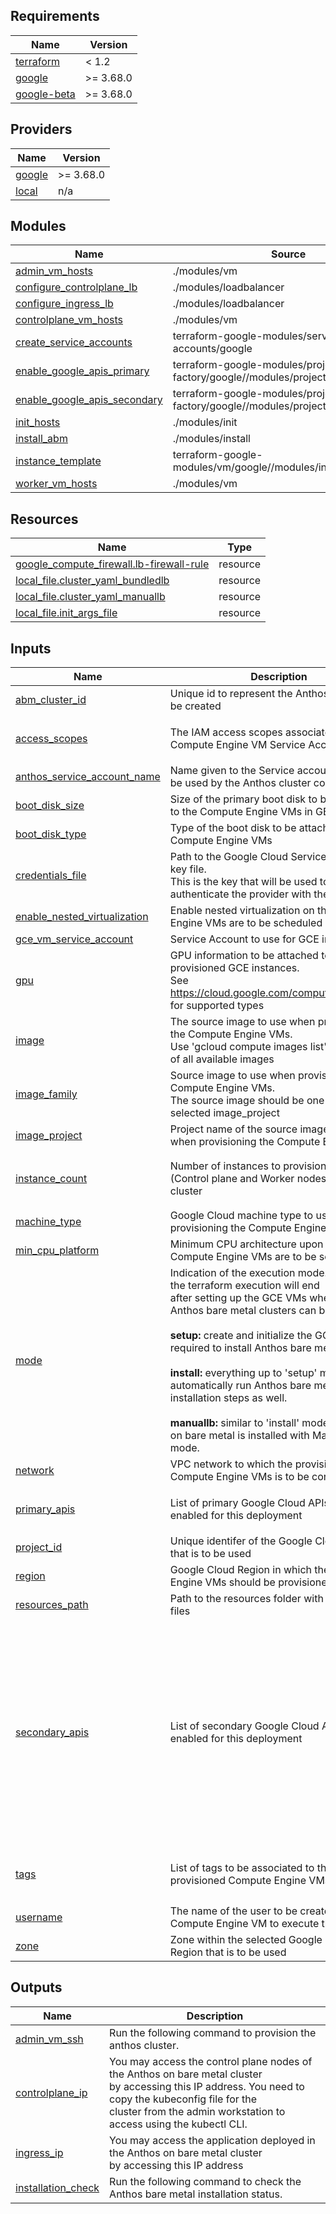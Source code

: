 <!-- BEGIN_TF_DOCS -->
## Requirements

| Name | Version |
|------|---------|
| <a name="requirement_terraform"></a> [terraform](#requirement\_terraform) | < 1.2 |
| <a name="requirement_google"></a> [google](#requirement\_google) | >= 3.68.0 |
| <a name="requirement_google-beta"></a> [google-beta](#requirement\_google-beta) | >= 3.68.0 |

## Providers

| Name | Version |
|------|---------|
| <a name="provider_google"></a> [google](#provider\_google) | >= 3.68.0 |
| <a name="provider_local"></a> [local](#provider\_local) | n/a |

## Modules

| Name | Source | Version |
|------|--------|---------|
| <a name="module_admin_vm_hosts"></a> [admin\_vm\_hosts](#module\_admin\_vm\_hosts) | ./modules/vm | n/a |
| <a name="module_configure_controlplane_lb"></a> [configure\_controlplane\_lb](#module\_configure\_controlplane\_lb) | ./modules/loadbalancer | n/a |
| <a name="module_configure_ingress_lb"></a> [configure\_ingress\_lb](#module\_configure\_ingress\_lb) | ./modules/loadbalancer | n/a |
| <a name="module_controlplane_vm_hosts"></a> [controlplane\_vm\_hosts](#module\_controlplane\_vm\_hosts) | ./modules/vm | n/a |
| <a name="module_create_service_accounts"></a> [create\_service\_accounts](#module\_create\_service\_accounts) | terraform-google-modules/service-accounts/google | ~> 4.0 |
| <a name="module_enable_google_apis_primary"></a> [enable\_google\_apis\_primary](#module\_enable\_google\_apis\_primary) | terraform-google-modules/project-factory/google//modules/project_services | 12.0.0 |
| <a name="module_enable_google_apis_secondary"></a> [enable\_google\_apis\_secondary](#module\_enable\_google\_apis\_secondary) | terraform-google-modules/project-factory/google//modules/project_services | 12.0.0 |
| <a name="module_init_hosts"></a> [init\_hosts](#module\_init\_hosts) | ./modules/init | n/a |
| <a name="module_install_abm"></a> [install\_abm](#module\_install\_abm) | ./modules/install | n/a |
| <a name="module_instance_template"></a> [instance\_template](#module\_instance\_template) | terraform-google-modules/vm/google//modules/instance_template | ~> 7.6.0 |
| <a name="module_worker_vm_hosts"></a> [worker\_vm\_hosts](#module\_worker\_vm\_hosts) | ./modules/vm | n/a |

## Resources

| Name | Type |
|------|------|
| [google_compute_firewall.lb-firewall-rule](https://registry.terraform.io/providers/hashicorp/google/latest/docs/resources/compute_firewall) | resource |
| [local_file.cluster_yaml_bundledlb](https://registry.terraform.io/providers/hashicorp/local/latest/docs/resources/file) | resource |
| [local_file.cluster_yaml_manuallb](https://registry.terraform.io/providers/hashicorp/local/latest/docs/resources/file) | resource |
| [local_file.init_args_file](https://registry.terraform.io/providers/hashicorp/local/latest/docs/resources/file) | resource |

## Inputs

| Name | Description | Type | Default | Required |
|------|-------------|------|---------|:--------:|
| <a name="input_abm_cluster_id"></a> [abm\_cluster\_id](#input\_abm\_cluster\_id) | Unique id to represent the Anthos Cluster to be created | `string` | `"cluster1"` | no |
| <a name="input_access_scopes"></a> [access\_scopes](#input\_access\_scopes) | The IAM access scopes associated to the Compute Engine VM Service Accounts | `set(string)` | <pre>[<br>  "cloud-platform"<br>]</pre> | no |
| <a name="input_anthos_service_account_name"></a> [anthos\_service\_account\_name](#input\_anthos\_service\_account\_name) | Name given to the Service account that will be used by the Anthos cluster components | `string` | `"baremetal-gcr"` | no |
| <a name="input_boot_disk_size"></a> [boot\_disk\_size](#input\_boot\_disk\_size) | Size of the primary boot disk to be attached to the Compute Engine VMs in GBs | `number` | `200` | no |
| <a name="input_boot_disk_type"></a> [boot\_disk\_type](#input\_boot\_disk\_type) | Type of the boot disk to be attached to the Compute Engine VMs | `string` | `"pd-ssd"` | no |
| <a name="input_credentials_file"></a> [credentials\_file](#input\_credentials\_file) | Path to the Google Cloud Service Account key file.<br>    This is the key that will be used to authenticate the provider with the Cloud APIs | `string` | n/a | yes |
| <a name="input_enable_nested_virtualization"></a> [enable\_nested\_virtualization](#input\_enable\_nested\_virtualization) | Enable nested virtualization on the Compute Engine VMs are to be scheduled | `string` | `"true"` | no |
| <a name="input_gce_vm_service_account"></a> [gce\_vm\_service\_account](#input\_gce\_vm\_service\_account) | Service Account to use for GCE instances | `string` | `""` | no |
| <a name="input_gpu"></a> [gpu](#input\_gpu) | GPU information to be attached to the provisioned GCE instances.<br>    See https://cloud.google.com/compute/docs/gpus for supported types | `object({ type = string, count = number })` | <pre>{<br>  "count": 0,<br>  "type": ""<br>}</pre> | no |
| <a name="input_image"></a> [image](#input\_image) | The source image to use when provisioning the Compute Engine VMs.<br>    Use 'gcloud compute images list' to find a list of all available images | `string` | `"ubuntu-2004-focal-v20210429"` | no |
| <a name="input_image_family"></a> [image\_family](#input\_image\_family) | Source image to use when provisioning the Compute Engine VMs.<br>    The source image should be one that is in the selected image\_project | `string` | `"ubuntu-2004-lts"` | no |
| <a name="input_image_project"></a> [image\_project](#input\_image\_project) | Project name of the source image to use when provisioning the Compute Engine VMs | `string` | `"ubuntu-os-cloud"` | no |
| <a name="input_instance_count"></a> [instance\_count](#input\_instance\_count) | Number of instances to provision per layer (Control plane and Worker nodes) of the cluster | `map(any)` | <pre>{<br>  "controlplane": 3,<br>  "worker": 2<br>}</pre> | no |
| <a name="input_machine_type"></a> [machine\_type](#input\_machine\_type) | Google Cloud machine type to use when provisioning the Compute Engine VMs | `string` | `"n1-standard-8"` | no |
| <a name="input_min_cpu_platform"></a> [min\_cpu\_platform](#input\_min\_cpu\_platform) | Minimum CPU architecture upon which the Compute Engine VMs are to be scheduled | `string` | `"Intel Haswell"` | no |
| <a name="input_mode"></a> [mode](#input\_mode) | Indication of the execution mode. By default the terraform execution will end<br>    after setting up the GCE VMs where the Anthos bare metal clusters can be deployed.<br><br>    **setup:** create and initialize the GCE VMs required to install Anthos bare metal.<br><br>    **install:** everything up to 'setup' mode plus automatically run Anthos bare metal installation steps as well.<br><br>    **manuallb:** similar to 'install' mode but Anthos on bare metal is installed with ManualLB mode. | `string` | `"setup"` | no |
| <a name="input_network"></a> [network](#input\_network) | VPC network to which the provisioned Compute Engine VMs is to be connected to | `string` | `"default"` | no |
| <a name="input_primary_apis"></a> [primary\_apis](#input\_primary\_apis) | List of primary Google Cloud APIs to be enabled for this deployment | `list(string)` | <pre>[<br>  "cloudresourcemanager.googleapis.com"<br>]</pre> | no |
| <a name="input_project_id"></a> [project\_id](#input\_project\_id) | Unique identifer of the Google Cloud Project that is to be used | `string` | n/a | yes |
| <a name="input_region"></a> [region](#input\_region) | Google Cloud Region in which the Compute Engine VMs should be provisioned | `string` | `"us-central1"` | no |
| <a name="input_resources_path"></a> [resources\_path](#input\_resources\_path) | Path to the resources folder with the template files | `string` | n/a | yes |
| <a name="input_secondary_apis"></a> [secondary\_apis](#input\_secondary\_apis) | List of secondary Google Cloud APIs to be enabled for this deployment | `list(string)` | <pre>[<br>  "anthos.googleapis.com",<br>  "anthosgke.googleapis.com",<br>  "container.googleapis.com",<br>  "gkeconnect.googleapis.com",<br>  "gkehub.googleapis.com",<br>  "serviceusage.googleapis.com",<br>  "stackdriver.googleapis.com",<br>  "monitoring.googleapis.com",<br>  "logging.googleapis.com",<br>  "iam.googleapis.com",<br>  "compute.googleapis.com",<br>  "anthosaudit.googleapis.com",<br>  "opsconfigmonitoring.googleapis.com"<br>]</pre> | no |
| <a name="input_tags"></a> [tags](#input\_tags) | List of tags to be associated to the provisioned Compute Engine VMs | `list(string)` | <pre>[<br>  "http-server",<br>  "https-server"<br>]</pre> | no |
| <a name="input_username"></a> [username](#input\_username) | The name of the user to be created on each Compute Engine VM to execute the init script | `string` | `"tfadmin"` | no |
| <a name="input_zone"></a> [zone](#input\_zone) | Zone within the selected Google Cloud Region that is to be used | `string` | `"us-central1-a"` | no |

## Outputs

| Name | Description |
|------|-------------|
| <a name="output_admin_vm_ssh"></a> [admin\_vm\_ssh](#output\_admin\_vm\_ssh) | Run the following command to provision the anthos cluster. |
| <a name="output_controlplane_ip"></a> [controlplane\_ip](#output\_controlplane\_ip) | You may access the control plane nodes of the Anthos on bare metal cluster<br>    by accessing this IP address. You need to copy the kubeconfig file for the<br>    cluster from the admin workstation to access using the kubectl CLI. |
| <a name="output_ingress_ip"></a> [ingress\_ip](#output\_ingress\_ip) | You may access the application deployed in the Anthos on bare metal cluster<br>    by accessing this IP address |
| <a name="output_installation_check"></a> [installation\_check](#output\_installation\_check) | Run the following command to check the Anthos bare metal installation status. |
<!-- END_TF_DOCS -->